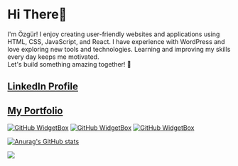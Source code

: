 # Hi There👋  

I'm Özgür!
I enjoy creating user-friendly websites
and applications using HTML, CSS, JavaScript, and React.
I have experience with WordPress and love exploring new tools and technologies.
Learning and improving my skills every day keeps me motivated.  
Let's build something amazing together! 🚀

## [LinkedIn Profile](https://www.linkedin.com/in/ozgurozbekuk)

## [My Portfolio](https://ozgurportfolio.netlify.app)

[![GitHub WidgetBox](https://github-widgetbox.vercel.app/api/skills?languages=js,ts,python,html,css,json,mysql&includeNames=true)](https://github.com/Jurredr/github-widgetbox)
[![GitHub WidgetBox](https://github-widgetbox.vercel.app/api/skills?frameworks=react,next,django,electron,bootstrap,tailwind,express&includeNames=true)](https://github.com/Jurredr/github-widgetbox)
[![GitHub WidgetBox](https://github-widgetbox.vercel.app/api/skills?tools=git,npm,mongodb,wordpress,woocommerce,nodejs&includeNames=true)](https://github.com/Jurredr/github-widgetbox)

[![Anurag's GitHub stats](https://github-readme-stats.vercel.app/api?username=ozgurozbekuk)](https://github.com/anuraghazra/github-readme-stats)

![](https://komarev.com/ghpvc/?username=ozgurozbekuk&color=green)
